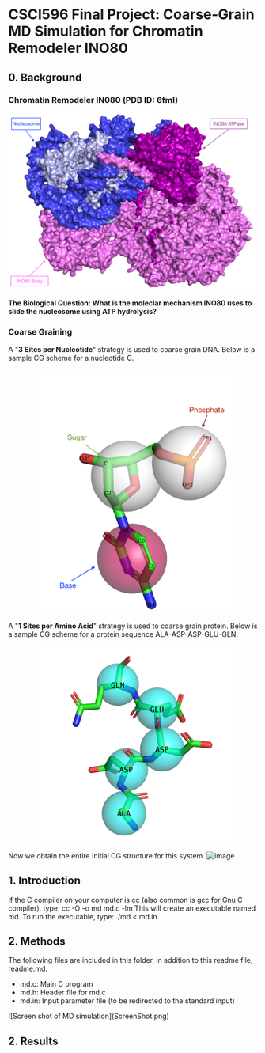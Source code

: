# CSCI596 Final Project: Coarse-Grain MD Simulation for Chromatin Remodeler INO80



## 0. Background

### Chromatin Remodeler IN080 (PDB ID: 6fml)
<p align="center">
  <img src="./ino80.png" width="800">
</p>

#### The Biological Question: What is the moleclar mechanism INO80 uses to slide the nucleosome using ATP hydrolysis?

### Coarse Graining

A "**3 Sites per Nucleotide**" strategy is used to coarse grain DNA. Below is a sample CG scheme for a nucleotide C.
<p align="center">
  <img src="./Ccgscheme.png" width="400">
</p>

A "**1 Sites per Amino Acid**" strategy is used to coarse grain protein. Below is a sample CG scheme for a protein
sequence ALA-ASP-ASP-GLU-GLN.
<p align="center">
  <img src="./pro_cg_scheme.png" width="400">
</p>

Now we obtain the entire Initial CG structure for this system.
![image](https://user-images.githubusercontent.com/25398675/143984154-7b7f0b93-97b7-4076-8595-bdf312867ebc.png)


## 1. Introduction
If the C compiler on your computer is cc (also common is gcc for Gnu C
compiler), type:
cc -O -o md md.c -lm
This will create an executable named md. To run the executable, type:
./md < md.in
## 2. Methods
The following files are included in this folder, in addition to this readme
file, readme.md.
<ul>
<li>md.c: Main C program</li>
<li>md.h: Header file for md.c</li>
<li>md.in: Input parameter file (to be redirected to the standard input)</li>
</ul>
![Screen shot of MD simulation](ScreenShot.png)

## 2. Results
